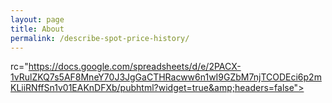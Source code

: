 ```yaml
---
layout: page
title: About
permalink: /describe-spot-price-history/
---
```

rc="https://docs.google.com/spreadsheets/d/e/2PACX-1vRulZKQ7s5AF8MneY70J3JgGaCTHRacww6n1wI9GZbM7njTCODEci6p2mKLiiRNffSn1v01EAKnDFXb/pubhtml?widget=true&amp;headers=false"></iframe>
